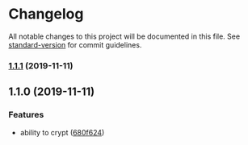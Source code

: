 # Changelog

All notable changes to this project will be documented in this file. See [standard-version](https://github.com/conventional-changelog/standard-version) for commit guidelines.

### [1.1.1](https://github.com/gospime/crypt/compare/v1.1.0...v1.1.1) (2019-11-11)

## 1.1.0 (2019-11-11)


### Features

* ability to crypt ([680f624](https://github.com/gospime/crypt/commit/680f624e5b3e1e0909fef32120e31156a837ba74))
